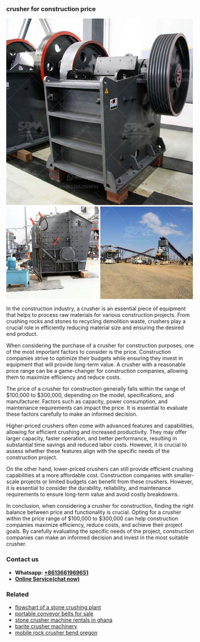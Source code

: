 <h3>crusher for construction price</h3><img src='1704951637.jpg' alt=''><p>In the construction industry, a crusher is an essential piece of equipment that helps to process raw materials for various construction projects. From crushing rocks and stones to recycling demolition waste, crushers play a crucial role in efficiently reducing material size and ensuring the desired end product.</p><p>When considering the purchase of a crusher for construction purposes, one of the most important factors to consider is the price. Construction companies strive to optimize their budgets while ensuring they invest in equipment that will provide long-term value. A crusher with a reasonable price range can be a game-changer for construction companies, allowing them to maximize efficiency and reduce costs.</p><p>The price of a crusher for construction generally falls within the range of $100,000 to $300,000, depending on the model, specifications, and manufacturer. Factors such as capacity, power consumption, and maintenance requirements can impact the price. It is essential to evaluate these factors carefully to make an informed decision.</p><p>Higher-priced crushers often come with advanced features and capabilities, allowing for efficient crushing and increased productivity. They may offer larger capacity, faster operation, and better performance, resulting in substantial time savings and reduced labor costs. However, it is crucial to assess whether these features align with the specific needs of the construction project.</p><p>On the other hand, lower-priced crushers can still provide efficient crushing capabilities at a more affordable cost. Construction companies with smaller-scale projects or limited budgets can benefit from these crushers. However, it is essential to consider the durability, reliability, and maintenance requirements to ensure long-term value and avoid costly breakdowns.</p><p>In conclusion, when considering a crusher for construction, finding the right balance between price and functionality is crucial. Opting for a crusher within the price range of $100,000 to $300,000 can help construction companies maximize efficiency, reduce costs, and achieve their project goals. By carefully evaluating the specific needs of the project, construction companies can make an informed decision and invest in the most suitable crusher.</p><h3>Contact us</h3><ul><li><strong>Whatsapp:&nbsp;<a href="https://wa.me/8613661969651">+8613661969651</a></strong></li><li><a href="https://swt.shibang-china.com/?git&amp;zhl&amp;crusher for construction price"><strong>Online Service(chat now)</strong></a></li></ul><h3>Related</h3><ul><li><a href='flowchart of a stone crushing plant.md'>flowchart of a stone crushing plant</a></li><li><a href='portable conveyor belts for sale.md'>portable conveyor belts for sale</a></li><li><a href='stone crusher machine rentals in ghana.md'>stone crusher machine rentals in ghana</a></li><li><a href='barite crusher machinery.md'>barite crusher machinery</a></li><li><a href='mobile rock crusher bend oregon.md'>mobile rock crusher bend oregon</a></li></ul>